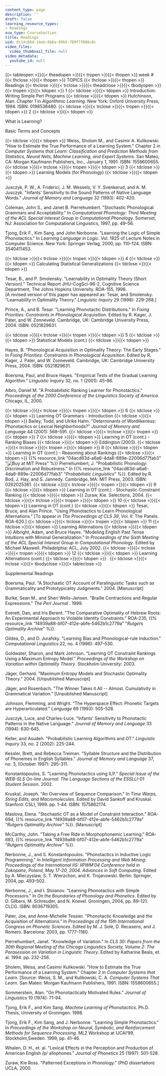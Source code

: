 ```yaml
---
content_type: page
description: ''
draft: false
learning_resource_types:
- Readings
ocw_type: CourseSection
title: Readings
uid: dc14c88d-14eb-6b6a-99b5-789f7f806c8c
video_files:
  video_thumbnail_file: null
video_metadata:
  youtube_id: null
---
```

{{< tableopen >}}{{< theadopen >}}{{< tropen >}}{{< thopen >}}
week #
{{< thclose >}}{{< thopen >}}
TOPICS
{{< thclose >}}{{< thopen >}}
Readings
{{< thclose >}}{{< trclose >}}{{< theadclose >}}{{< tbodyopen >}}{{< tropen >}}{{< tdopen >}}
1
{{< tdclose >}}{{< tdopen >}}
Introduction: Writing Simple Perl Programs
{{< tdclose >}}{{< tdopen >}}
Hutchinson, Alan. Chapter 1 in *Algorithmic Learning*. New York: Oxford University Press, 1994. ISBN: 0198538480.
{{< tdclose >}}{{< trclose >}}{{< tropen >}}{{< tdopen >}}
2
{{< tdclose >}}{{< tdopen >}}

What is Learning?

Basic Terms and Concepts

{{< tdclose >}}{{< tdopen >}}
Weiss, Sholom M., and Casimir A. Kulikowski. "How to Estimate the True Performance of a Learning System." Chapter 2 in *Computer Systems that Learn: Classification and Prediction Methods from Statistics, Neural Nets, Machine Learning, and Expert Systems*. San Mateo, CA: Morgan Kaufmann Publishers, Inc., January 1, 1991. ISBN: 1558600655.
{{< tdclose >}}{{< trclose >}}{{< tropen >}}{{< tdopen >}}
3
{{< tdclose >}}{{< tdopen >}}
Learning Models (for Phonology)
{{< tdclose >}}{{< tdopen >}}

Jusczyk, P. W., A. Friderici, J. M. Wessels, V. Y. Svenkerud, and A. M. Jusczyk. "Infants' Sensitivity to the Sound Patterns of Native Language Words." *Journal of Memory and Language* 32 (1993): 402-420.

Coleman, John S., and Janet B. Pierrehumbert. "Stochastic Phonological Grammars and Acceptability." In *Computational Phonology: Third Meeting of the ACL Special Interest Group in Computational Phonology.* Somerset, NJ: Association for Computational Linguistics, 1997, pp. 49–56.

Tjong, Erik F., Kim Sang, and John Nerbonne. "Learning the Logic of Simple Phonotactics." In *Learning Language in Logic*. Vol. 1925 of Lecture Notes in Computer Science. New York: Springer Verlag, 2000, pp. 110–124. ISBN: 3540411453.

{{< tdclose >}}{{< trclose >}}{{< tropen >}}{{< tdopen >}}
4
{{< tdclose >}}{{< tdopen >}}
Calculating Statistical Generalizations
{{< tdclose >}}{{< tdopen >}}

Tesar, B., and P. Smolensky. "Learnability in Optimality Theory (Short Version)." Technical Report JHU-CogSci-96-2, Cognitive Science Department, The Johns Hopkins University. ROA-155, 1996.   
\[A revised version of this paper has appeared as: Tesar, and Smolensky. "Learnability in Optimality Theory." *Linguistic Inquiry* 29 (1998): 229-268.\]

Prince, A., and B. Tesar. "Learning Phonotactic Distributions." In *Fixing Priorities: Constraints in Phonological Acquisition*. Edited by R. Kager, J. Pater, and W. Zonneveld. Cambridge, UK: Cambridge University Press, 2004. ISBN: 0521829631.

{{< tdclose >}}{{< trclose >}}{{< tropen >}}{{< tdopen >}}
5
{{< tdclose >}}{{< tdopen >}}
Statistical Models (cont.)
{{< tdclose >}}{{< tdopen >}}

Hayes, B. "Phonological Acquisition in Optimality Theory: The Early Stages." In *Fixing Priorities: Constraints in Phonological Acquisition*. Edited by R. Kager, J. Pater, and W. Zonneveld. Cambridge, UK: Cambridge University Press, 2004. ISBN: 0521829631.

Boersma, Paul, and Bruce Hayes. "Empirical Tests of the Gradual Learning Algorithm." *Linguistic Inquiry* 32, no. 1 (2001): 45–86.

Albro, Daniel M. "A Probabilistic Ranking Learner for Phonotactics." *Proceedings of the 2000 Conference of the Linguistics Society of America.* Chicago, IL, 2000.

{{< tdclose >}}{{< trclose >}}{{< tropen >}}{{< tdopen >}}
6
{{< tdclose >}}{{< tdopen >}}
Learning OT Grammars - Introduction
{{< tdclose >}}{{< tdopen >}}
Bailey, Todd, and Ulrike Hahn. "Determinants of Wordlikeness: Phonotactics or Lexical Neighborhoods?" *Journal of Memory and Language* 44 (2001): 568–591.
{{< tdclose >}}{{< trclose >}}{{< tropen >}}{{< tdopen >}}
7
{{< tdclose >}}{{< tdopen >}}
Learning in OT (cont.) - Ranking Biases
{{< tdclose >}}{{< tdopen >}}
Eddington (2003).
{{< tdclose >}}{{< trclose >}}{{< tropen >}}{{< tdopen >}}
8
{{< tdclose >}}{{< tdopen >}}
Learning in OT (cont.) - Reasoning about Rankings
{{< tdclose >}}{{< tdopen >}}
{{% resource_link "04acd63d-a6a6-4da8-889e-22006d77fab3" "![Buy at MIT Press](/images/mp_logo.gif)" %}} Pierrehumbert, J. "Probabilistic Phonology: Discrimation and Robustness." In {{% resource_link "04acd63d-a6a6-4da8-889e-22006d77fab3" "*Probabilistic Linguistics*" %}}. Edited by R. Bod, J. Hay, and S. Jannedy. Cambridge, MA: MIT Press, 2003. ISBN: 0262025361.
{{< tdclose >}}{{< trclose >}}{{< tropen >}}{{< tdopen >}}
9
{{< tdclose >}}{{< tdopen >}}
Learning in OT (cont.) - Stochastic Constraint Ranking
{{< tdclose >}}{{< tdopen >}}
Zuraw, Kie. Selections, 2004.
{{< tdclose >}}{{< trclose >}}{{< tropen >}}{{< tdopen >}}
10
{{< tdclose >}}{{< tdopen >}}
Learning in OT (cont.)
{{< tdclose >}}{{< tdopen >}}
Tesar, Bruce, and Alan Prince. "Using Phonotactics to Learn Phonological Alternations." \[To appear in *The Proceedings of CLS 39*, Vol. II: The Panels. ROA-620.\]
{{< tdclose >}}{{< trclose >}}{{< tropen >}}{{< tdopen >}}
11
{{< tdclose >}}{{< tdopen >}}
Learning Alternations
{{< tdclose >}}{{< tdopen >}}
Albright, Adam, and Bruce Hayes. "Modeling English Past Tense Intuitions with Minimal Generalization." In *Proceedings of the Sixth Meeting of the ACL Special Interest Group in Computational Phonology*. Edited by Michael Maxwell. Philadelphia: ACL, July 2002.
{{< tdclose >}}{{< trclose >}}{{< tropen >}}{{< tdopen >}}
12
{{< tdclose >}}{{< tdopen >}}
Learning Alternations (cont.)
{{< tdclose >}}{{< tdopen >}}
 
{{< tdclose >}}{{< trclose >}}{{< tbodyclose >}}{{< tableclose >}}

Supplemental Readings

Boersma, Paul. "A Stochastic OT Account of Paralinguistic Tasks such as Grammaticality and Prototypicality Judgments." 2004. \[Manuscript\]

Burke, Sean M., and Sheri Wells-Jensen. "Braille Contractions and Regular Expressions." *The Perl Journal* . 1999.

Everett, Dan, and Iris Berent. "The Comparative Optimality of Hebrew Roots: An Experimental Approach to Violable Identity Constraints." ROA-235, {{% resource_link "f4939a88-bf07-412e-abfe-5462b1c2779a" "*Rutgers Optimality Archive*" %}}.

Gildea, D., and D. Jurafsky. "Learning Bias and Phonological-rule Induction." *Computational Linguistics* 22, no. 4 (1996): 497–530.

Goldwater, Sharon, and Mark Johnson. "Learning OT Constraint Rankings Using a Maximum Entropy Model." *Proceedings of the Workshop on Variation within Optimality Theory*. Stockholm University: 2003.

Jäger, Gerhard. "Maximum Entropy Models and Stochastic Optimality Theory." 2004. \[Unpublished Manuscript\]

Jäger, and Rosenbach. "The Winner Takes it All -- Almost. Cumulativity in Grammatical Variation." \[Unpublished Manuscript\]

Johnson, Flemming, and Wright. "The Hyperspace Effect: Phonetic Targets are Hyperarticulated." *Language* 69 (1993): 505-528.

Jusczyk, Luce, and Charles-Luce. "Infants' Sensitivity to Phonotactic Patterns in the Native Language." *Journal of Memory and Language* 33 (1994): 630-645.

Keller, and Asudeh. "Probabilistic Learning Algorithms and OT." *Linguistic Inquiry* 33, no. 2 (2002): 225-244.

Kessler, Brett, and Rebecca Treiman. "Syllable Structure and the Distribution of Phonemes in English Syllables." *Journal of Memory and Language* 37, no. 3, (October 1997): 295-311.

Konstantopoulos, S. "Learning Phonotactics using ILP." *Special Issue of the WEB-SLS On-line Journal: The Language Sections of the ESSLLI-01 Student Session*. 2002.

Kruskal, Joseph. "An Overview of Sequence Comparison." In *Time Warps, String Edits, and Macromolecules*. Edited by David Sankoff and Kruskal. Stanford: CSLI, 1999. pp. 1-44. ISBN: 1575862174.

Maslova, Elena. "Stochastic OT as a Model of Constraint Interaction." ROA-694, {{% resource_link "f4939a88-bf07-412e-abfe-5462b1c2779a" "*Rutgers Optimality Archive*" %}}. \[Manuscript\]

McCarthy, John. "Taking a Free Ride in Morphophonemic Learning." ROA-683, {{% resource_link "f4939a88-bf07-412e-abfe-5462b1c2779a" "*Rutgers Optimality Archive*" %}}.

Nerbonne, J., and S. Konstantopoulos. "Phonotactics in Inductive Logic Programming." In *Intelligent Information Processing and Web Mining: Proceedings of the International IIS: IIPWM’04 Conference held in Zakopane, Poland, May 17-20, 2004. Advances in Soft Computing*. Edited by A. Mieczyslaw, S. T. Wierzchon, and K. Trojanowski. Berlin: Springer, 2004, pp. 493–502.

Nerbonne, J., and I. Stoianov. "Learning Phonotactics with Simple Processors." In *On the Boundaries of Phonology and Phonetics*. Edited by D. Gilbers, M. Schreuder, and N. Knevel. Groningen, 2004, pp. 89–121. CLCG. ISBN: 9036719305.

Pater, Joe, and Anne-Michelle Tessier. "Phonotactic Knowledge and the Acquisition of Alternations." In *Proceedings of the 15th International Congress on Phonetic Sciences*. Edited by M. J. Solé, D. Recasens, and J. Romero. Barcelona: 2003, pp. 1777-1180.

Pierrehumbert, Janet. "Knowledge of Variation." In *CLS 30: Papers from the 30th Regional Meeting of the Chicago Linguistics Society, Volume 2: The Parasession on Variation in Linguistic Theory*. Edited by Katharine Beals, et. al. 1994. pp. 232-256.

Sholem, Weiss, and Casimir Kulikowski. "How to Estimate the True Performance of a Learning System." Chapter 2 in *Computer Systems that Learn*. \[Source: Weiss, S. M., and Kulikowski, C. A. *Computer Systems That Learn.* San Mateo: Morgan Kaufmann Publishers, 1991. ISBN: 1558600655.\]

Sommerstein, Alan. "On Phonotactically Motivated Rules." *Journal of Linguistics* 10 (1974): 71-94.

Tjong, Erik F., and Kim Sang. *Machine Learning of Phonotactics*. Ph.D. Thesis, University of Groningen. 1998.

Tjong, Erik F., Kim Sang, and J. Nerbonne. "Learning Simple Phonotactics." In *Proceedings of the Workshop on Neural, Symbolic, and Reinforcement Methods for Sequence Processing.* ML2 Workshop at IJCAI’99, Stockholm,Sweden. 1999, pp. 41-46.

Whalen, D. H., et. al. "Lexical Effects in the Perception and Production of American English /p/ allophones." *Journal of Phonetics* 25 (1997): 501-528.

Zuraw, Kie Ross. "Patterned Exceptions in Phonology." (PhD dissertation) UCLA, 2000.